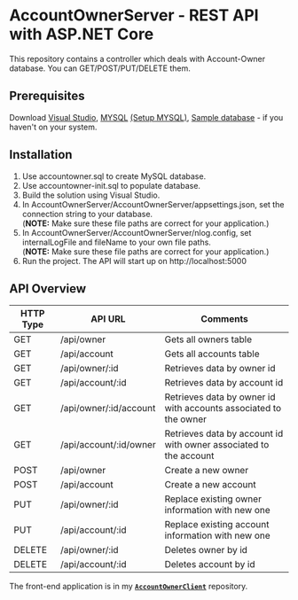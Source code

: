 # AccountOwnerServer - REST API with ASP.NET Core
This repository contains a controller which deals with Account-Owner database. You can GET/POST/PUT/DELETE them.

## Prerequisites
Download [Visual Studio](https://visualstudio.microsoft.com/vs/),
[MYSQL](https://dev.mysql.com/downloads/mysql/) 
[(Setup MYSQL)](https://dev.mysql.com/doc/mysql-getting-started/en/#mysql-getting-started-installing), 
[Sample database](https://github.com/inochoi/AccountOwnerServer/tree/master/Sample%20Database) -
if you haven't on your system.

## Installation
1. Use accountowner.sql to create MySQL database.
2. Use accountowner-init.sql to populate database.
3. Build the solution using Visual Studio.
4. In AccountOwnerServer/AccountOwnerServer/appsettings.json, set the connection string to your database.<br />
(**NOTE:** Make sure these file paths are correct for your application.)
5. In AccountOwnerServer/AccountOwnerServer/nlog.config, set internalLogFile and fileName to your own file paths.<br />
(**NOTE:** Make sure these file paths are correct for your application.)
6. Run the project. The API will start up on http://localhost:5000

## API Overview

| HTTP Type | API URL                          | Comments                                               |
|-----------|----------------------------------|--------------------------------------------------------- 
| GET       | /api/owner                       | Gets all owners table                                  |
| GET       | /api/account                     | Gets all accounts table                                |
| GET       | /api/owner/:id                   | Retrieves data by owner id                             |
| GET       | /api/account/:id                 | Retrieves data by account id                           |
| GET       | /api/owner/:id/account           | Retrieves data by owner id with accounts associated to the owner |
| GET       | /api/account/:id/owner           | Retrieves data by account id with owner associated to the account |
| POST      | /api/owner                       | Create a new owner                                     |
| POST      | /api/account                     | Create a new account                                   |
| PUT       | /api/owner/:id                   | Replace existing owner information with new one        |
| PUT       | /api/account/:id                 | Replace existing account information with new one      |
| DELETE    | /api/owner/:id                   | Deletes owner by id                                    |
| DELETE    | /api/account/:id                 | Deletes account by id                                  |

The front-end application is in my **[`AccountOwnerClient`](https://github.com/inochoi/AccountOwnerClient)** repository.